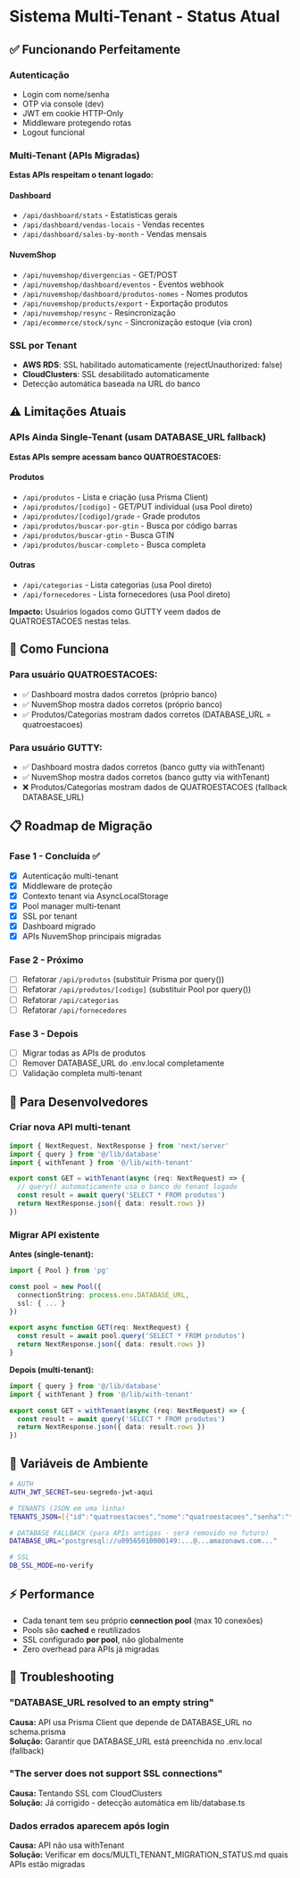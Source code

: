 # Sistema Multi-Tenant - Status Atual

## ✅ Funcionando Perfeitamente

### Autenticação
- Login com nome/senha
- OTP via console (dev)
- JWT em cookie HTTP-Only
- Middleware protegendo rotas
- Logout funcional

### Multi-Tenant (APIs Migradas)
**Estas APIs respeitam o tenant logado:**

#### Dashboard
- `/api/dashboard/stats` - Estatísticas gerais
- `/api/dashboard/vendas-locais` - Vendas recentes
- `/api/dashboard/sales-by-month` - Vendas mensais

#### NuvemShop
- `/api/nuvemshop/divergencias` - GET/POST
- `/api/nuvemshop/dashboard/eventos` - Eventos webhook
- `/api/nuvemshop/dashboard/produtos-nomes` - Nomes produtos
- `/api/nuvemshop/products/export` - Exportação produtos
- `/api/nuvemshop/resync` - Resincronização
- `/api/ecommerce/stock/sync` - Sincronização estoque (via cron)

### SSL por Tenant
- **AWS RDS**: SSL habilitado automaticamente (rejectUnauthorized: false)
- **CloudClusters**: SSL desabilitado automaticamente
- Detecção automática baseada na URL do banco

## ⚠️ Limitações Atuais

### APIs Ainda Single-Tenant (usam DATABASE_URL fallback)

**Estas APIs sempre acessam banco QUATROESTACOES:**

#### Produtos
- `/api/produtos` - Lista e criação (usa Prisma Client)
- `/api/produtos/[codigo]` - GET/PUT individual (usa Pool direto)
- `/api/produtos/[codigo]/grade` - Grade produtos
- `/api/produtos/buscar-por-gtin` - Busca por código barras
- `/api/produtos/buscar-gtin` - Busca GTIN
- `/api/produtos/buscar-completo` - Busca completa

#### Outras
- `/api/categorias` - Lista categorias (usa Pool direto)
- `/api/fornecedores` - Lista fornecedores (usa Pool direto)

**Impacto:** Usuários logados como GUTTY veem dados de QUATROESTACOES nestas telas.

## 🔧 Como Funciona

### Para usuário QUATROESTACOES:
- ✅ Dashboard mostra dados corretos (próprio banco)
- ✅ NuvemShop mostra dados corretos (próprio banco)
- ✅ Produtos/Categorias mostram dados corretos (DATABASE_URL = quatroestacoes)

### Para usuário GUTTY:
- ✅ Dashboard mostra dados corretos (banco gutty via withTenant)
- ✅ NuvemShop mostra dados corretos (banco gutty via withTenant)
- ❌ Produtos/Categorias mostram dados de QUATROESTACOES (fallback DATABASE_URL)

## 📋 Roadmap de Migração

### Fase 1 - Concluída ✅
- [x] Autenticação multi-tenant
- [x] Middleware de proteção
- [x] Contexto tenant via AsyncLocalStorage
- [x] Pool manager multi-tenant
- [x] SSL por tenant
- [x] Dashboard migrado
- [x] APIs NuvemShop principais migradas

### Fase 2 - Próximo
- [ ] Refatorar `/api/produtos` (substituir Prisma por query())
- [ ] Refatorar `/api/produtos/[codigo]` (substituir Pool por query())
- [ ] Refatorar `/api/categorias`
- [ ] Refatorar `/api/fornecedores`

### Fase 3 - Depois
- [ ] Migrar todas as APIs de produtos
- [ ] Remover DATABASE_URL do .env.local completamente
- [ ] Validação completa multi-tenant

## 🚀 Para Desenvolvedores

### Criar nova API multi-tenant

```typescript
import { NextRequest, NextResponse } from 'next/server'
import { query } from '@/lib/database'
import { withTenant } from '@/lib/with-tenant'

export const GET = withTenant(async (req: NextRequest) => {
  // query() automaticamente usa o banco do tenant logado
  const result = await query('SELECT * FROM produtos')
  return NextResponse.json({ data: result.rows })
})
```

### Migrar API existente

**Antes (single-tenant):**
```typescript
import { Pool } from 'pg'

const pool = new Pool({
  connectionString: process.env.DATABASE_URL,
  ssl: { ... }
})

export async function GET(req: NextRequest) {
  const result = await pool.query('SELECT * FROM produtos')
  return NextResponse.json({ data: result.rows })
}
```

**Depois (multi-tenant):**
```typescript
import { query } from '@/lib/database'
import { withTenant } from '@/lib/with-tenant'

export const GET = withTenant(async (req: NextRequest) => {
  const result = await query('SELECT * FROM produtos')
  return NextResponse.json({ data: result.rows })
})
```

## 🔐 Variáveis de Ambiente

```bash
# AUTH
AUTH_JWT_SECRET=seu-segredo-jwt-aqui

# TENANTS (JSON em uma linha)
TENANTS_JSON=[{"id":"quatroestacoes","nome":"quatroestacoes","senha":"***","dbUrl":"postgresql://...","cnpj":"09565010000149"},{"id":"gutty",...}]

# DATABASE FALLBACK (para APIs antigas - será removido no futuro)
DATABASE_URL="postgresql://u09565010000149:...@...amazonaws.com..."

# SSL
DB_SSL_MODE=no-verify
```

## ⚡ Performance

- Cada tenant tem seu próprio **connection pool** (max 10 conexões)
- Pools são **cached** e reutilizados
- SSL configurado **por pool**, não globalmente
- Zero overhead para APIs já migradas

## 🐛 Troubleshooting

### "DATABASE_URL resolved to an empty string"
**Causa:** API usa Prisma Client que depende de DATABASE_URL no schema.prisma  
**Solução:** Garantir que DATABASE_URL está preenchida no .env.local (fallback)

### "The server does not support SSL connections"
**Causa:** Tentando SSL com CloudClusters  
**Solução:** Já corrigido - detecção automática em lib/database.ts

### Dados errados aparecem após login
**Causa:** API não usa withTenant  
**Solução:** Verificar em docs/MULTI_TENANT_MIGRATION_STATUS.md quais APIs estão migradas
